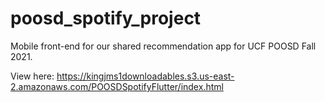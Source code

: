 # poosd_spotify_project

Mobile front-end for our shared recommendation app for UCF POOSD Fall 2021.


View here: https://kingjms1downloadables.s3.us-east-2.amazonaws.com/POOSDSpotifyFlutter/index.html
